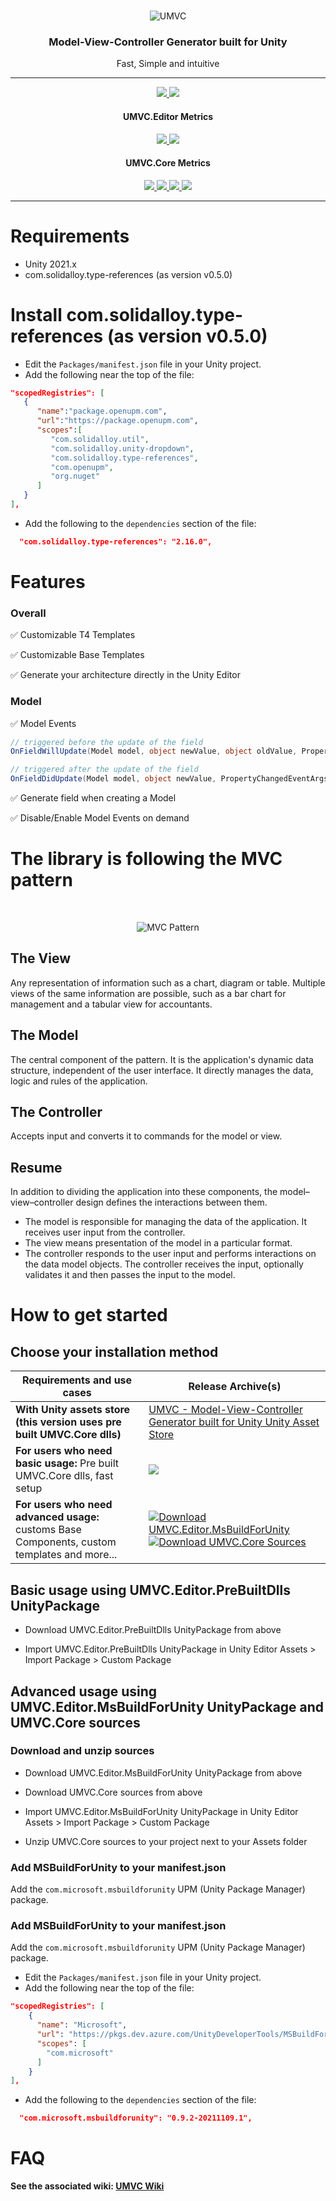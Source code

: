 <br />

<p align="center">
     <img src="https://raw.githubusercontent.com/loic-lopez/UMVC/master/Docs/logo_transparent.png" alt="UMVC">
</p>

<h3 align="center" style="text-align:center;">
	Model-View-Controller Generator built for Unity
</h3>
<p align="center">
	Fast, Simple and intuitive
</p>


<hr>
<p align="center">
	<a href="https://github.com/loic-lopez/UMVC/blob/master/LICENSE">
           <img src="https://img.shields.io/github/license/loic-lopez/UMVC" />
        </a>
	<a href="https://github.com/loic-lopez/UMVC/releases">
	    <img src="https://img.shields.io/github/v/release/loic-lopez/UMVC">
	</a>
	<br/>
	<div align="center">
	  <h4 align="center">UMVC.Editor Metrics</h4>
	  <a href="https://codecov.io/gh/loic-lopez/UMVC">
           <img src="https://codecov.io/gh/loic-lopez/UMVC/branch/master/graph/badge.svg" />
          </a>
           <a href="https://github.com/loic-lopez/UMVC/actions?query=workflow%3AUMVC.Editor">
	    <img src="https://github.com/loic-lopez/UMVC/workflows/UMVC.Editor/badge.svg">
	   </a> 
        </div>
	<div align="center">
		<h4 align="center">UMVC.Core Metrics</h4>
		<a href="https://sonarcloud.io/summary/overall?id=UMVC.Core">
		   <img src="https://sonarcloud.io/api/project_badges/measure?project=UMVC.Core&metric=alert_status" />
		</a>
		<a href="https://sonarcloud.io/summary/overall?id=UMVC.Core">
		   <img src="https://sonarcloud.io/api/project_badges/measure?project=UMVC.Core&metric=code_smells" />
		</a>
		<a href="https://sonarcloud.io/summary/overall?id=UMVC.Core">
		   <img src="https://sonarcloud.io/api/project_badges/measure?project=UMVC.Core&metric=bugs" />
		</a>
		<a href="https://github.com/loic-lopez/UMVC/actions?query=workflow%3AUMVC.Core">
		    <img src="https://github.com/loic-lopez/UMVC/workflows/UMVC.Core/badge.svg">
		</a>
	</div>
</p>
<hr>

# Requirements

- Unity 2021.x
- com.solidalloy.type-references (as version v0.5.0)

# Install com.solidalloy.type-references (as version v0.5.0)

- Edit the `Packages/manifest.json` file in your Unity project.
- Add the following near the top of the file:

```json
"scopedRegistries": [
   {
      "name":"package.openupm.com",
      "url":"https://package.openupm.com",
      "scopes":[
         "com.solidalloy.util",
         "com.solidalloy.unity-dropdown",
         "com.solidalloy.type-references",
         "com.openupm",
         "org.nuget"
      ]
   }
],
```

- Add the following to the `dependencies` section of the file:

```json
  "com.solidalloy.type-references": "2.16.0",
```

# Features

### Overall

✅ Customizable T4 Templates

✅ Customizable Base Templates

✅ Generate your architecture directly in the Unity Editor

### Model

✅ Model Events
```csharp
// triggered before the update of the field
OnFieldWillUpdate(Model model, object newValue, object oldValue, PropertyChangedEventArgs eventArgs)
```
```csharp
// triggered after the update of the field
OnFieldDidUpdate(Model model, object newValue, PropertyChangedEventArgs eventArgs)
```

✅ Generate field when creating a Model

✅ Disable/Enable Model Events on demand

# The library is following the MVC pattern

<br />
<p align="center">	
	<img src="https://raw.githubusercontent.com/loic-lopez/UMVC/master/Docs/MVC_Pattern.png" alt="MVC Pattern">
</p>

## The View

Any representation of information such as a chart, diagram or table. Multiple views of the same information are possible, such as a bar chart for management and a tabular view for accountants.

## The Model

The central component of the pattern. It is the application's dynamic data structure, independent of the user interface. It directly manages the data, logic and rules of the application.

## The Controller

Accepts input and converts it to commands for the model or view.

## Resume

In addition to dividing the application into these components, the model–view–controller design defines the interactions between them.

- The model is responsible for managing the data of the application. It receives user input from the controller.
- The view means presentation of the model in a particular format.
- The controller responds to the user input and performs interactions on the data model objects. The controller receives the input, optionally validates it and then passes the input to the model.

# How to get started

## Choose your installation method

| Requirements and use cases | Release Archive(s) |  
|----------------------------------------------------------------------------------------------|-----------------------------------------------------------------------------------------------------------------------------------------------------------------------------------------------------------------------------------------------------------------------------------------------------------------------------------------------------------------------------------------------------|    
| **With Unity assets store (this version uses pre built UMVC.Core dlls)**                     | [UMVC - Model-View-Controller Generator built for Unity Unity Asset Store](https://u3d.as/1WKL)                                                                                                                                                                                                                                                                                                      |  
| **For users who need basic usage:** Pre built UMVC.Core dlls, fast setup | <a href="https://github.com/loic-lopez/UMVC/releases/download/v0.5.3/UMVC.Editor.PreBuiltDlls.0.5.3.unitypackage" target="_blank"><img src="https://img.shields.io/badge/Download-UMVC.Editor.PreBuiltDlls-blue"></a>
| **For users who need advanced usage:** customs Base Components, custom templates and more... | [![Download UMVC.Editor.MsBuildForUnity](https://img.shields.io/badge/Download-UMVC.Editor.MsBuildForUnity-blue)](https://github.com/loic-lopez/UMVC/releases/download/v0.5.3/UMVC.Editor.MsBuildForUnity.0.5.3.unitypackage)[![Download UMVC.Core Sources](https://img.shields.io/badge/Download-UMVC.Core-blue)](https://github.com/loic-lopez/UMVC/releases/download/v0.5.3/UMVC.Core.0.5.3.zip) 

## Basic usage using UMVC.Editor.PreBuiltDlls UnityPackage

* Download UMVC.Editor.PreBuiltDlls UnityPackage from above

* Import UMVC.Editor.PreBuiltDlls UnityPackage in Unity Editor Assets > Import Package > Custom Package

## Advanced usage using UMVC.Editor.MsBuildForUnity UnityPackage and UMVC.Core sources

### Download and unzip sources

* Download UMVC.Editor.MsBuildForUnity UnityPackage from above

* Download UMVC.Core sources from above

* Import UMVC.Editor.MsBuildForUnity UnityPackage in Unity Editor Assets > Import Package > Custom Package

* Unzip UMVC.Core sources to your project next to your Assets folder

### Add MSBuildForUnity to your manifest.json
Add the `com.microsoft.msbuildforunity` UPM (Unity Package Manager) package.

### Add MSBuildForUnity to your manifest.json
Add the `com.microsoft.msbuildforunity` UPM (Unity Package Manager) package.

- Edit the `Packages/manifest.json` file in your Unity project.
- Add the following near the top of the file:

```json
"scopedRegistries": [
    {
      "name": "Microsoft",
      "url": "https://pkgs.dev.azure.com/UnityDeveloperTools/MSBuildForUnity/_packaging/UnityDeveloperTools/npm/registry/",
      "scopes": [
        "com.microsoft"
      ]
    }
],
```

- Add the following to the `dependencies` section of the file:

```json
  "com.microsoft.msbuildforunity": "0.9.2-20211109.1",
```


# FAQ

**See the associated wiki: [UMVC Wiki](https://github.com/loic-lopez/UMVC/wiki)**


